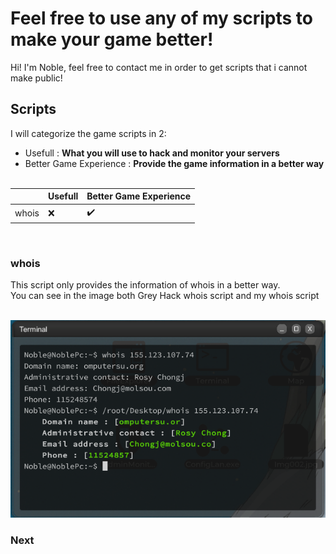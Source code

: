 # Feel free to use any of my scripts to make your game better!

Hi! I'm Noble, feel free to contact me in order to get scripts that i cannot make public!

## Scripts

I will categorize the game scripts in 2:

- Usefull : **What you will use to hack and monitor your servers**
- Better Game Experience : **Provide the game information in a better way**
  <br/><br/>

|       | Usefull | Better Game Experience |
| ----- | ------- | ---------------------- |
| whois | :x:     | :heavy_check_mark:     |

<br/>

### whois

This script only provides the information of whois in a better way.\
You can see in the image both Grey Hack whois script and my whois script
<br/><br/>

![image](whois/whois.PNG)

### Next
